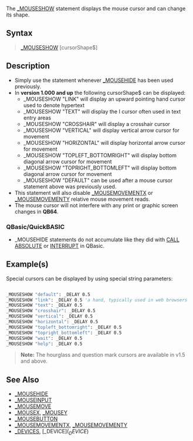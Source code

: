 The [_MOUSESHOW](_MOUSESHOW) statement displays the mouse cursor and can change its shape.

## Syntax

> [_MOUSESHOW](_MOUSESHOW) [cursorShape$]

## Description

* Simply use the statement whenever [_MOUSEHIDE](_MOUSEHIDE) has been used previously.
* In **version 1.000 and up** the following cursorShape$ can be displayed:
  * _MOUSESHOW "LINK" will display an upward pointing hand cursor used to denote hypertext
  * _MOUSESHOW "TEXT" will display the I cursor often used in text entry areas 
  * _MOUSESHOW "CROSSHAIR" will display a crosshair cursor
  * _MOUSESHOW "VERTICAL" will display vertical arrow cursor for movement
  * _MOUSESHOW "HORIZONTAL" will display horizontal arrow cursor for movement
  * _MOUSESHOW "TOPLEFT_BOTTOMRIGHT" will display bottom diagonal arrow cursor for movement
  * _MOUSESHOW "TOPRIGHT_BOTTOMLEFT" will display bottom diagonal arrow cursor for movement
  * _MOUSESHOW "DEFAULT" can be used after a mouse cursor statement above was previously used.
* This statement will also disable [_MOUSEMOVEMENTX](_MOUSEMOVEMENTX) or [_MOUSEMOVEMENTY](_MOUSEMOVEMENTY) relative mouse movement reads.
* The mouse cursor will not interfere with any print or graphic screen changes in **QB64**.

### QBasic/QuickBASIC

* _MOUSEHIDE statements do not accumulate like they did with [CALL ABSOLUTE](CALL-ABSOLUTE) or [INTERRUPT](INTERRUPT) in QBasic.

## Example(s)

Special cursors can be displayed by using special string parameters:

```vb

_MOUSESHOW "default": _DELAY 0.5
_MOUSESHOW "link": _DELAY 0.5 'a hand, typically used in web browsers
_MOUSESHOW "text": _DELAY 0.5
_MOUSESHOW "crosshair": _DELAY 0.5
_MOUSESHOW "vertical": _DELAY 0.5
_MOUSESHOW "horizontal": _DELAY 0.5
_MOUSESHOW "topleft_bottomright": _DELAY 0.5
_MOUSESHOW "topright_bottomleft": _DELAY 0.5 
_MOUSESHOW "wait": _DELAY 0.5
_MOUSESHOW "help": _DELAY 0.5

```

> **Note:** The hourglass and question mark cursors are available in v1.5 and above.

## See Also

* [_MOUSEHIDE](_MOUSEHIDE)
* [_MOUSEINPUT](_MOUSEINPUT)
* [_MOUSEMOVE](_MOUSEMOVE)
* [_MOUSEX](_MOUSEX), [_MOUSEY](_MOUSEY)
* [_MOUSEBUTTON](_MOUSEBUTTON)
* [_MOUSEMOVEMENTX](_MOUSEMOVEMENTX), [_MOUSEMOVEMENTY](_MOUSEMOVEMENTY)
* [_DEVICES](_DEVICES), [_DEVICE$](_DEVICE$)
